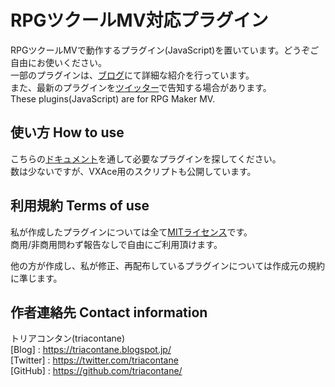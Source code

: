 # RPGツクールMV対応プラグイン

RPGツクールMVで動作するプラグイン(JavaScript)を置いています。どうぞご自由にお使いください。  
一部のプラグインは、[ブログ](http://triacontane.blogspot.jp/)にて詳細な紹介を行っています。  
また、最新のプラグインを[ツイッター](https://twitter.com/triacontane)で告知する場合があります。  
These plugins(JavaScript) are for RPG Maker MV.  

## 使い方 How to use
こちらの[ドキュメント](https://docs.google.com/spreadsheets/d/1BnTyJr3Z1WoW4FMKtvKaICl4SQ5ehL5RxTDSV81oVQc/edit#gid=30581402)を通して必要なプラグインを探してください。  
数は少ないですが、VXAce用のスクリプトも公開しています。  

## 利用規約 Terms of use
私が作成したプラグインについては全て[MITライセンス](https://github.com/triacontane/RPGMakerMV/blob/master/LICENSE.txt)です。  
商用/非商用問わず報告なしで自由にご利用頂けます。  

他の方が作成し、私が修正、再配布しているプラグインについては作成元の規約に準じます。

## 作者連絡先 Contact information
トリアコンタン(triacontane)  
[Blog]    : <https://triacontane.blogspot.jp/>  
[Twitter] : <https://twitter.com/triacontane>  
[GitHub]  : <https://github.com/triacontane/>  


